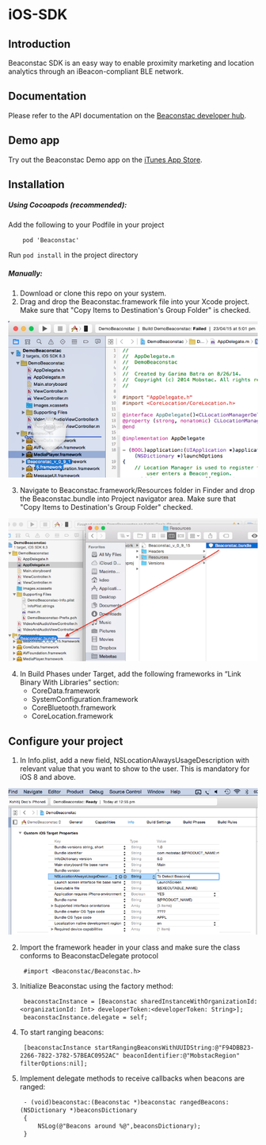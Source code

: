 # iOS-SDK

## Introduction

Beaconstac SDK is an easy way to enable proximity marketing and location analytics through an iBeacon-compliant BLE network. 

## Documentation

Please refer to the API documentation on the [Beaconstac developer hub](http://docs.beaconstac.com/docs/references/ios/index.html).

## Demo app

Try out the Beaconstac Demo app on the [iTunes App Store](https://itunes.apple.com/us/app/beaconstac/id956442796?mt=8).

## Installation
##### Using Cocoapods (recommended):
Add the following to your Podfile in your project
		
		pod 'Beaconstac'

Run `pod install` in the project directory


##### Manually:

1. Download or clone this repo on your system.
2. Drag and drop the Beaconstac.framework file into your Xcode project. Make sure that "Copy Items to Destination's Group Folder" is checked.
<img src="images/frameworkdrop.png" alt="Build Phases" width="600">

3. Navigate to Beaconstac.framework/Resources folder in Finder and drop the Beaconstac.bundle into Project navigator area. Make sure that "Copy Items to Destination's Group Folder" checked.
<img src="images/bundledrop.png" alt="Build Phases" width="600">

4. In Build Phases under Target, add the following frameworks in “Link Binary With Libraries” section:
	- CoreData.framework
	- SystemConfiguration.framework
	- CoreBluetooth.framework
	- CoreLocation.framework

## Configure your project
	
1. In Info.plist, add a new field, NSLocationAlwaysUsageDescription with relevant value that you want to show to the user. This is mandatory for iOS 8 and above.
<img src="images/usagedescription.png" alt="Build Phases" width="600">

2. Import the framework header in your class and make sure the  class conforms to BeaconstacDelegate protocol

		#import <Beaconstac/Beaconstac.h>

3. Initialize Beaconstac using the factory method:
		
		beaconstacInstance = [Beaconstac sharedInstanceWithOrganizationId:<organizationId: Int> developerToken:<developerToken: String>];
        beaconstacInstance.delegate = self;

4. To start ranging beacons:
		
		[beaconstacInstance startRangingBeaconsWithUUIDString:@"F94DBB23-2266-7822-3782-57BEAC0952AC" beaconIdentifier:@"MobstacRegion" filterOptions:nil];
		
5. Implement delegate methods to receive callbacks when beacons are ranged:
		
		- (void)beaconstac:(Beaconstac *)beaconstac rangedBeacons:(NSDictionary *)beaconsDictionary
		{
    		NSLog(@"Beacons around %@",beaconsDictionary);
		}
		
